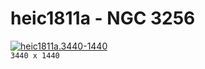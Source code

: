 # heic1811a - NGC 3256
[![heic1811a.3440-1440](./heic1811a.3440-1440.png)](./heic1811a.3440-1440.png)  
`3440 x 1440`  